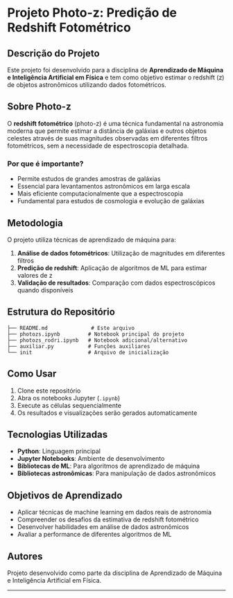 # Projeto Photo-z: Predição de Redshift Fotométrico

## Descrição do Projeto

Este projeto foi desenvolvido para a disciplina de **Aprendizado de Máquina e Inteligência Artificial em Física** e tem como objetivo estimar o redshift (z) de objetos astronômicos utilizando dados fotométricos.

## Sobre Photo-z

O **redshift fotométrico** (photo-z) é uma técnica fundamental na astronomia moderna que permite estimar a distância de galáxias e outros objetos celestes através de suas magnitudes observadas em diferentes filtros fotométricos, sem a necessidade de espectroscopia detalhada.

### Por que é importante?

- Permite estudos de grandes amostras de galáxias
- Essencial para levantamentos astronômicos em larga escala
- Mais eficiente computacionalmente que a espectroscopia
- Fundamental para estudos de cosmologia e evolução de galáxias

## Metodologia

O projeto utiliza técnicas de aprendizado de máquina para:

1. **Análise de dados fotométricos**: Utilização de magnitudes em diferentes filtros
2. **Predição de redshift**: Aplicação de algoritmos de ML para estimar valores de z
3. **Validação de resultados**: Comparação com dados espectroscópicos quando disponíveis

## Estrutura do Repositório

```
├── README.md              # Este arquivo
├── photozs.ipynb         # Notebook principal do projeto
├── photozs_rodri.ipynb   # Notebook adicional/alternativo
├── auxiliar.py           # Funções auxiliares
└── init                  # Arquivo de inicialização
```

## Como Usar

1. Clone este repositório
2. Abra os notebooks Jupyter (`.ipynb`)
3. Execute as células sequencialmente
4. Os resultados e visualizações serão gerados automaticamente

## Tecnologias Utilizadas

- **Python**: Linguagem principal
- **Jupyter Notebooks**: Ambiente de desenvolvimento
- **Bibliotecas de ML**: Para algoritmos de aprendizado de máquina
- **Bibliotecas astronômicas**: Para manipulação de dados astronômicos

## Objetivos de Aprendizado

- Aplicar técnicas de machine learning em dados reais de astronomia
- Compreender os desafios da estimativa de redshift fotométrico
- Desenvolver habilidades em análise de dados astronômicos
- Avaliar a performance de diferentes algoritmos de ML

## Autores

Projeto desenvolvido como parte da disciplina de Aprendizado de Máquina e Inteligência Artificial em Física.

---